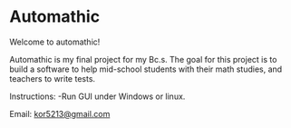 # Automathic
Welcome to automathic!

Automathic is my final project for my Bc.s.
The goal for this project is to build a software to help mid-school students with their math studies, and teachers to write tests.

Instructions:
-Run GUI under Windows or linux.

Email:
kor5213@gmail.com
